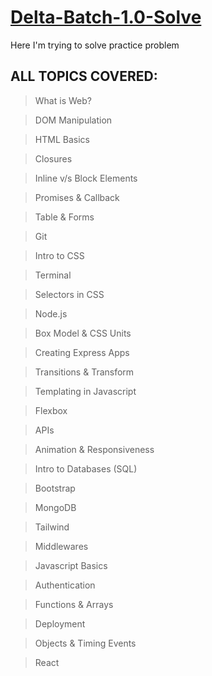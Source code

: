 # [Delta-Batch-1.0-Solve](https://www.apnacollege.in/course/delta)
Here I'm trying to solve practice problem

## ALL TOPICS COVERED:
>What is Web?

>DOM Manipulation

>HTML Basics

>Closures

>Inline v/s Block Elements

>Promises & Callback

>Table & Forms

>Git

>Intro to CSS

>Terminal

>Selectors in CSS

>Node.js

>Box Model & CSS Units

>Creating Express Apps

>Transitions & Transform

>Templating in Javascript

>Flexbox

>APIs

>Animation & Responsiveness

>Intro to Databases (SQL)

>Bootstrap

>MongoDB

>Tailwind

>Middlewares

>Javascript Basics

>Authentication

>Functions & Arrays

>Deployment

>Objects & Timing Events

>React
